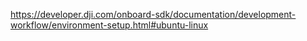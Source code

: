 https://developer.dji.com/onboard-sdk/documentation/development-workflow/environment-setup.html#ubuntu-linux
